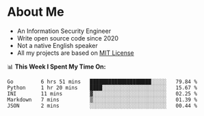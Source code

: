 # About Me

- An Information Security Engineer
- Write open source code since 2020
- Not a native English speaker
- All my projects are based on [MIT License](https://opensource.org/licenses/MIT)

📊 **This Week I Spent My Time On:**
<!--START_SECTION:waka-->
```text
Go         6 hrs 51 mins   ████████████████████░░░░░   79.84 % 
Python     1 hr 20 mins    ████░░░░░░░░░░░░░░░░░░░░░   15.67 % 
INI        11 mins         ▓░░░░░░░░░░░░░░░░░░░░░░░░   02.25 % 
Markdown   7 mins          ▒░░░░░░░░░░░░░░░░░░░░░░░░   01.39 % 
JSON       2 mins          ░░░░░░░░░░░░░░░░░░░░░░░░░   00.44 % 
```
<!--END_SECTION:waka-->

